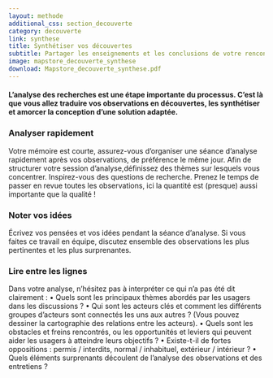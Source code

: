 ```yaml
---
layout: methode
additional_css: section_decouverte
category: decouverte
link: synthese
title: Synthétiser vos découvertes
subtitle: Partager les enseignements et les conclusions de votre rencontre avec les usagers
image: mapstore_decouverte_synthese
download: Mapstore_decouverte_synthese.pdf
---
```


#### L’analyse des recherches est une étape importante du processus. C’est là que vous allez traduire vos observations en découvertes, les synthétiser et amorcer la conception d’une solution adaptée.

### Analyser rapidement
Votre mémoire est courte, assurez-vous d’organiser une séance d’analyse rapidement après vos observations, de préférence le même jour. Afin de structurer votre session d’analyse,définissez des thèmes sur lesquels vous concentrer. Inspirez-vous des questions de recherche. Prenez le temps de passer en revue toutes les observations, ici la quantité est (presque) aussi importante que la qualité !

### Noter vos idées
Écrivez vos pensées et vos idées pendant la séance d’analyse. Si vous faites ce travail en équipe, discutez ensemble des observations les plus pertinentes et les plus surprenantes.

### Lire entre les lignes
Dans votre analyse, n’hésitez pas à interpréter ce qui n’a pas été dit clairement :
• Quels sont les principaux thèmes abordés par les usagers dans les discussions ? 
• Qui sont les acteurs clés et comment les différents groupes d’acteurs sont connectés les uns aux autres ? (Vous pouvez dessiner la cartographie des relations entre les acteurs). 
• Quels sont les obstacles et freins rencontrés, ou les opportunités et leviers qui peuvent aider les usagers à atteindre leurs objectifs ? 
• Existe-t-il de fortes oppositions : permis / interdits, normal / inhabituel, extérieur / intérieur ? 
• Quels éléments surprenants découlent de l’analyse des observations et des entretiens ?

